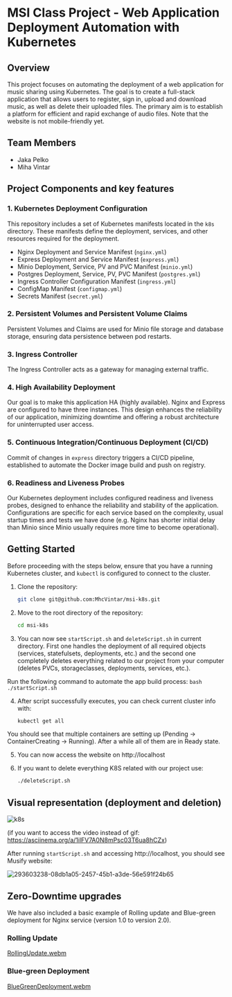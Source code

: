 # MSI Class Project - Web Application Deployment Automation with Kubernetes

## Overview
This project focuses on automating the deployment of a web application for music sharing using Kubernetes. The goal is to create a full-stack application that allows users to register, sign in, upload and download music, as well as delete their uploaded files. The primary aim is to establish a platform for efficient and rapid exchange of audio files. Note that the website is not mobile-friendly yet.

## Team Members
- Jaka Pelko
- Miha Vintar

## Project Components and key features

### 1. Kubernetes Deployment Configuration

This repository includes a set of Kubernetes manifests located in the `k8s` directory. These manifests define the deployment, services, and other resources required for the deployment.

- Nginx Deployment and Service Manifest (`nginx.yml`)
- Express Deployment and Service Manifest (`express.yml`)
- Minio Deployment, Service, PV and PVC Manifest (`minio.yml`)
- Postgres Deployment, Service, PV, PVC Manifest (`postgres.yml`)
- Ingress Controller Configuration Manifest (`ingress.yml`)
- ConfigMap Manifest (`configmap.yml`)
- Secrets Manifest (`secret.yml`)

### 2. Persistent Volumes and Persistent Volume Claims
Persistent Volumes and Claims are used for Minio file storage and database storage, ensuring data persistence between pod restarts.

### 3. Ingress Controller
The Ingress Controller acts as a gateway for managing external traffic.

### 4. High Availability Deployment
Our goal is to make this application HA (highly available). Nginx and Express are configured to have three instances. This design enhances the reliability of our application, minimizing downtime and offering a robust architecture for uninterrupted user access.


### 5. Continuous Integration/Continuous Deployment (CI/CD)
Commit of changes in `express` directory triggers a CI/CD pipeline, established to automate the Docker image build and push on registry.

### 6. Readiness and Liveness Probes

Our Kubernetes deployment includes configured readiness and liveness probes, designed to enhance the reliability and stability of the application. Configurations are specific for each service based on the complexity, usual startup times and tests we have done (e.g. Nginx has shorter initial delay than Minio since Minio usually requires more time to become operational).

## Getting Started
Before proceeding with the steps below, ensure that you have a running Kubernetes cluster, and `kubectl` is configured to connect to the cluster.

1. Clone the repository:

    ```bash
    git clone git@github.com:MhcVintar/msi-k8s.git
    ```

2. Move to the root directory of the repository:

    ```bash
    cd msi-k8s
    ```

3. You can now see `startScript.sh` and `deleteScript.sh` in current directory. First one handles the deployment of all required objects (services, statefulsets, deployments, etc.) and the second one completely deletes everything related to our project from your computer (deletes PVCs, storageclasses, deployments, services, etc.).

  Run the following command to automate the app build process:
    ```bash
    ./startScript.sh
    ```

4. After script successfully executes, you can check current cluster info with:

    ```bash
    kubectl get all
    ```

  You should see that multiple containers are setting up (Pending -> ContainerCreating -> Running). After a while all of them are in Ready state.

5. You can now access the website on http://localhost

6. If you want to delete everything K8S related with our project use: 
    ```bash
    ./deleteScript.sh
    ```

## Visual representation (deployment and deletion)

![k8s](https://github.com/MhcVintar/msi-k8s/assets/69330734/81e9c128-ae40-41a3-97f0-407b77e53407)

(if you want to access the video instead of gif: https://asciinema.org/a/1ilFV7A0N8mPsc03T6ua8hCZx)

After running `startScript.sh` and accessing http://localhost, you should see Musify website:

![293603238-08db1a05-2457-45b1-a3de-56e591f24b65](https://github.com/MhcVintar/msi-k8s/assets/69330734/f466c438-5995-41fc-977c-3e0ca4fe175a)

## Zero-Downtime upgrades
We have also included a basic example of Rolling update and Blue-green deployment for Nginx service (version 1.0 to version 2.0).

### Rolling Update

[RollingUpdate.webm](https://github.com/MhcVintar/msi-k8s/assets/69330734/1abc4b69-cbb3-4612-ab70-793e83f863d7)

### Blue-green Deployment

[BlueGreenDeployment.webm](https://github.com/MhcVintar/msi-k8s/assets/69330734/24e00af3-d673-4827-907e-d538dada42f6)
